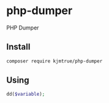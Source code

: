 # php-dumper
PHP Dumper

## Install

```sh
composer require kjmtrue/php-dumper
```

## Using
```php
dd($variable);
```
